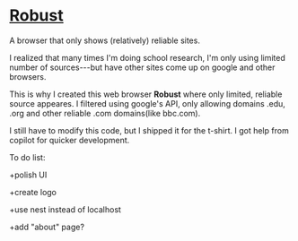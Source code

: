 # [**Robust**](https://north-river1015.github.io/Robust/)


A browser that only shows (relatively) reliable sites. 

I realized that many times I'm doing school research, I'm only using limited number of sources---but have other sites come up on google and other browsers. 

This is why I created this web browser **Robust** where only limited, reliable source appeares. 
I filtered using google's API, only allowing domains .edu, .org and other reliable .com domains(like bbc.com).

I still have to modify this code, but I shipped it for the t-shirt. I got help from copilot for quicker development. 

To do list:

+polish UI

+create logo

+use nest instead of localhost

+add "about" page?



